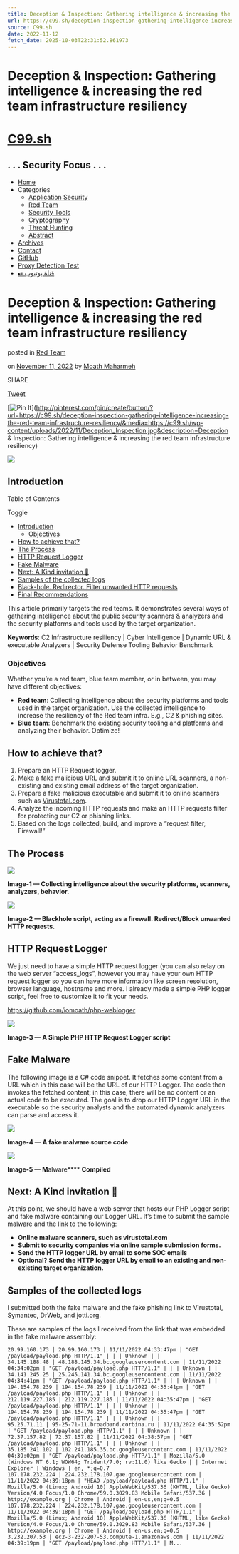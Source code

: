 ```yaml
---
title: Deception & Inspection: Gathering intelligence & increasing the red team infrastructure resiliency
url: https://c99.sh/deception-inspection-gathering-intelligence-increasing-the-red-team-infrastructure-resiliency/
source: C99.sh
date: 2022-11-12
fetch_date: 2025-10-03T22:31:52.861973
---
```


# Deception & Inspection: Gathering intelligence & increasing the red team infrastructure resiliency

# [C99.sh](https://c99.sh/)

## . . . Security Focus . . .

* [Home](https://c99.sh/)
* Categories
  + [Application Security](https://c99.sh/category/application-security/)
  + [Red Team](https://c99.sh/category/red-team/)
  + [Security Tools](https://c99.sh/category/security-tools/)
  + [Cryptography](https://c99.sh/category/cryptography/)
  + [Threat Hunting](https://c99.sh/category/threat-hunting/)
  + [Abstract](https://c99.sh/category/abstract/)
* [Archives](https://c99.sh/archives/)
* [Contact](https://c99.sh/contact/)
* [GitHub](https://github.com/iomoath)
* [Proxy Detection Test](https://proxyscore.c99.sh)
* [⏯︎ قناة يوتيوب](https://www.youtube.com/%40moath.maharmeh/)

# Deception & Inspection: Gathering intelligence & increasing the red team infrastructure resiliency

posted in [Red Team](https://c99.sh/category/red-team/)

on
[November 11, 2022](https://c99.sh/deception-inspection-gathering-intelligence-increasing-the-red-team-infrastructure-resiliency/ "6:07 pm")
 by
[Moath Maharmeh](https://c99.sh/author/core/ "View all posts by Moath Maharmeh")

SHARE

[Tweet](https://twitter.com/share)

[![Pin It](//assets.pinterest.com/images/PinExt.png "Pin It")](http://pinterest.com/pin/create/button/?url=https://c99.sh/deception-inspection-gathering-intelligence-increasing-the-red-team-infrastructure-resiliency/&media=https://c99.sh/wp-content/uploads/2022/11/Deception_Inspection.jpg&description=Deception & Inspection: Gathering intelligence & increasing the red team infrastructure resiliency)

![](https://c99.sh/wp-content/uploads/2022/11/Deception_Inspection.jpg)

## Introduction

Table of Contents

Toggle

* [Introduction](#Introduction "Introduction")
  + [Objectives](#Objectives "Objectives")
* [How to achieve that?](#How_to_achieve_that "How to achieve that?")
* [The Process](#The_Process "The Process")
* [HTTP Request Logger](#HTTP_Request_Logger "HTTP Request Logger")
* [Fake Malware](#Fake_Malware "Fake Malware")
* [Next: A Kind invitation 🙂](#Next_A_Kind_invitation_%F0%9F%99%82 "Next: A Kind invitation 🙂")
* [Samples of the collected logs](#Samples_of_the_collected_logs "Samples of the collected logs")
* [Black-hole. Redirector. Filter unwanted HTTP requests](#Black-hole_Redirector_Filter_unwanted_HTTP_requests "Black-hole. Redirector. Filter unwanted HTTP requests")
* [Final Recommendations](#Final_Recommendations "Final Recommendations")

This article primarily targets the red teams. It demonstrates several ways of gathering intelligence about the public security scanners & analyzers and the security platforms and tools used by the target organization.

**Keywords**: C2 Infrastructure resiliency | Cyber Intelligence | Dynamic URL & executable Analyzers | Security Defense Tooling Behavior Benchmark

### Objectives

Whether you’re a red team, blue team member, or in between, you may have different objectives:

* **Red team**: Collecting intelligence about the security platforms and tools used in the target organization. Use the collected intelligence to increase the resiliency of the Red team infra. E.g., C2 & phishing sites.
* **Blue team**: Benchmark the existing security tooling and platforms and analyzing their behavior. Optimize!

## How to achieve that?

1. Prepare an HTTP Request logger.
2. Make a fake malicious URL and submit it to online URL scanners, a non-existing and existing email address of the target organization.
3. Prepare a fake malicious executable and submit it to online scanners such as [Virustotal.com](https://www.virustotal.com).
4. Analyze the incoming HTTP requests and make an HTTP requests filter for protecting our C2 or phishing links.
5. Based on the logs collected, build, and improve a “request filter, Firewall!”

## The Process

![](https://c99.sh/wp-content/uploads/2022/11/Collecting_Intel_Security_Platforms_Dynamic-1024x677.png)

**Image-1 — Collecting intelligence about the security platforms, scanners, analyzers, behavior.**

![](https://c99.sh/wp-content/uploads/2022/11/Blackhole_Redirector-1024x683.png)

**Image-2 — Blackhole script, acting as a firewall. Redirect/Block unwanted HTTP requests.**

## HTTP Request Logger

We just need to have a simple HTTP request logger (you can also relay on the web server “access\_logs”, however you may have your own HTTP request logger so you can have more information like screen resolution, browser language, hostname and more. I already made a simple PHP logger script, feel free to customize it to fit your needs.

<https://github.com/iomoath/php-weblogger>

![](https://c99.sh/wp-content/uploads/2022/11/php_logger_snippet.png)

**Image-3 — A Simple PHP HTTP Request Logger script**

## Fake Malware

The following image is a C# code snippet. It fetches some content from a URL which in this case will be the URL of our HTTP Logger. The code then invokes the fetched content; in this case, there will be no content or an actual code to be executed. The goal is to drop our HTTP Logger URL in the executable so the security analysts and the automated dynamic analyzers can parse and access it.

![](https://c99.sh/wp-content/uploads/2022/11/Sample_fake_malware-1024x475.png)

**Image-4 — A fake malware source code**

![](https://c99.sh/wp-content/uploads/2022/11/Sample_fake_malware_exe.png)

**Image-5 — M**alware**** **Compiled**

## Next: A Kind invitation 🙂

At this point, we should have a web server that hosts our PHP Logger script and fake malware containing our Logger URL. It’s time to submit the sample malware and the link to the following:

* **Online malware scanners, such as virustotal.com**
* **Submit to security companies via online sample submission forms.**
* **Send the HTTP logger URL by email to some SOC emails**
* **Optional? Send the HTTP logger URL by email to an existing and non-existing target organization.**

## Samples of the collected logs

I submitted both the fake malware and the fake phishing link to Virustotal, Symantec, DrWeb, and jotti.org.

These are samples of the logs I received from the link that was embedded in the fake malware assembly:

```
20.99.160.173 | 20.99.160.173 | 11/11/2022 04:33:47pm | "GET /payload/payload.php HTTP/1.1" | | | Unknown | |
34.145.188.48 | 48.188.145.34.bc.googleusercontent.com | 11/11/2022 04:34:02pm | "GET /payload/payload.php HTTP/1.1" | | | Unknown | |
34.141.245.25 | 25.245.141.34.bc.googleusercontent.com | 11/11/2022 04:34:41pm | "GET /payload/payload.php HTTP/1.1" | | | Unknown | |
194.154.78.239 | 194.154.78.239 | 11/11/2022 04:35:41pm | "GET /payload/payload.php HTTP/1.1" | | | Unknown | |
212.119.227.185 | 212.119.227.185 | 11/11/2022 04:35:47pm | "GET /payload/payload.php HTTP/1.1" | | | Unknown | |
194.154.78.239 | 194.154.78.239 | 11/11/2022 04:35:47pm | "GET /payload/payload.php HTTP/1.1" | | | Unknown | |
95.25.71.11 | 95-25-71-11.broadband.corbina.ru | 11/11/2022 04:35:52pm | "GET /payload/payload.php HTTP/1.1" | | | Unknown | |
72.37.157.82 | 72.37.157.82 | 11/11/2022 04:38:57pm | "GET /payload/payload.php HTTP/1.1" | | | Unknown | |
35.185.241.102 | 102.241.185.35.bc.googleusercontent.com | 11/11/2022 04:39:02pm | "GET /payload/payload.php HTTP/1.1" | Mozilla/5.0 (Windows NT 6.1; WOW64; Trident/7.0; rv:11.0) like Gecko | | Internet Explorer | Windows | en, *;q=0.7
107.178.232.224 | 224.232.178.107.gae.googleusercontent.com | 11/11/2022 04:39:18pm | "HEAD /payload/payload.php HTTP/1.1" | Mozilla/5.0 (Linux; Android 10) AppleWebKit/537.36 (KHTML, like Gecko) Version/4.0 Focus/1.0 Chrome/59.0.3029.83 Mobile Safari/537.36 | http://example.org | Chrome | Android | en-us,en;q=0.5
107.178.232.224 | 224.232.178.107.gae.googleusercontent.com | 11/11/2022 04:39:18pm | "GET /payload/payload.php HTTP/1.1" | Mozilla/5.0 (Linux; Android 10) AppleWebKit/537.36 (KHTML, like Gecko) Version/4.0 Focus/1.0 Chrome/59.0.3029.83 Mobile Safari/537.36 | http://example.org | Chrome | Android | en-us,en;q=0.5
3.232.207.53 | ec2-3-232-207-53.compute-1.amazonaws.com | 11/11/2022 04:39:19pm | "GET /payload/payload.php HTTP/1.1" | M...
